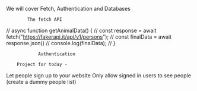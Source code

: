 We will cover Fetch, Authentication and Databases

            The fetch API

// async function getAnimalData() {
//     const response = await fetch("https://fakerapi.it/api/v1/persons");
//     const finalData = await response.json()
//     console.log(finalData);
// } 



                Authentication

        Project for today -

Let people sign up to your website 
Only allow signed in users to see people (create a dummy people list)